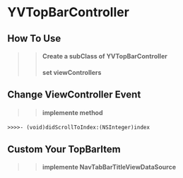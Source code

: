 # YVTopBarController


## How To Use
>>#### Create a subClass of YVTopBarController
>>#### set viewControllers

## Change ViewController Event
>>#### implemente method 
```Object-C
>>>>- (void)didScrollToIndex:(NSInteger)index    
```

## Custom Your TopBarItem
>>#### implemente NavTabBarTitleViewDataSource
